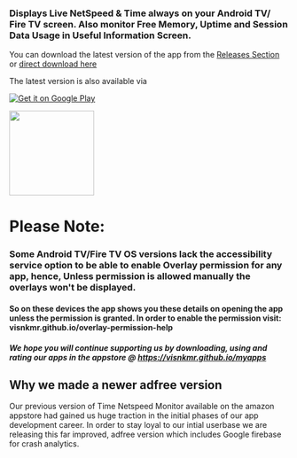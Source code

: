 ### Displays Live NetSpeed &amp; Time always on your Android TV/ Fire TV screen. Also monitor Free Memory, Uptime and Session Data Usage in Useful Information Screen.

You can download the latest version of the app from the [Releases Section](https://github.com/visnkmr/timenetspeed/releases) or [direct download here](https://github.com/visnkmr/timenetspeed/releases/download/0.1/app-release.apk)

The latest version is also available via

[![Get it on Google Play](https://play.google.com/intl/en_us/badges/images/badge_new.png)](https://play.google.com/store/apps/details?id=visnkmr.apps.timenetspeed)

[<img src="https://images-na.ssl-images-amazon.com/images/G/01/mobile-apps/devportal2/res/images/amazon-appstore-badge-english-white.png" data-canonical-src="" alt-text="" width="153" />](https://www.amazon.com/Vishnu-N-K-Speed-Monitor/dp/B0786KC4C1/)

# Please Note:

### Some Android TV/Fire TV OS versions lack the accessibility service option to be able to enable Overlay permission for any app, hence, Unless permission is allowed manually the overlays won't be displayed. 
#### So on these devices the app shows you these details on opening the app unless the permission is granted. In order to enable the permission visit: visnkmr.github.io/overlay-permission-help

##### We hope you will continue supporting us by downloading, using and rating our apps in the appstore @ https://visnkmr.github.io/myapps

## Why we made a newer adfree version

Our previous version of Time Netspeed Monitor available on the amazon appstore had gained us huge traction in the initial phases of our app development career. In order to stay loyal to our intial userbase we are releasing this far improved, adfree version which includes Google firebase for crash analytics.
